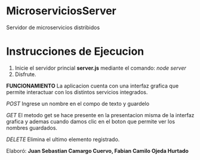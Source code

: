 # MicroserviciosServer
Servidor de microservicios distribidos

# Instrucciones de Ejecucion 
1. Inicie el servidor princial **server.js** mediante el comando: *node server*
2. Disfrute.

**FUNCIONAMIENTO**
La aplicacion cuenta con una interfaz grafica que permite interactuar con los distintos servicios integrados.

*POST*
Ingrese un nombre en el compo de texto y guardelo

*GET*
El metodo get se hace presente en la presentacion misma de la interfaz grafica y ademas cuando damos clic en el boton que permite ver los nombres guardados.

*DELETE*
Elimina el ultimo elemento registrado.

Elaboró: **Juan Sebastian Camargo Cuervo, Fabian Camilo Ojeda Hurtado**
